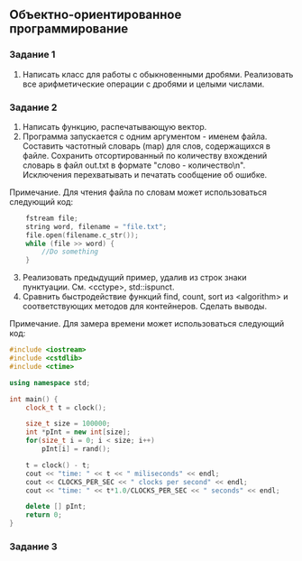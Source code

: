 ## Объектно-ориентированное программирование

### Задание 1

1. Написать класс для работы с обыкновенными дробями. Реализовать все арифметические операции с дробями и целыми числами.

### Задание 2

1. Написать функцию, распечатывающую вектор.
2. Программа запускается с одним аргументом - именем файла. Составить частотный словарь (map) для слов, содержащихся в файле. Сохранить отсортированный по количеству вхождений словарь в файл out.txt в формате "слово - количество\n". Исключения перехватывать и печатать сообщение об ошибке.

Примечание. Для чтения файла по словам может использоваться следующий код:

```c++
    fstream file;
    string word, filename = "file.txt";
    file.open(filename.c_str());
    while (file >> word) {
        //Do something
    }
```

3. Реализовать предыдущий пример, удалив из строк знаки пунктуации. См. \<cctype\>, std::ispunct.
4. Сравнить быстродействие функций find, count, sort из \<algorithm\> и соответствующих методов для контейнеров. Сделать выводы.

Примечание. Для замера времени может использоваться следующий код:

```c++
#include <iostream>
#include <cstdlib>
#include <ctime>

using namespace std;

int main() {
	clock_t t = clock();

	size_t size = 100000;
	int *pInt = new int[size];
	for(size_t i = 0; i < size; i++)
		pInt[i] = rand();

	t = clock() - t;
	cout << "time: " << t << " miliseconds" << endl;
	cout << CLOCKS_PER_SEC << " clocks per second" << endl;
	cout << "time: " << t*1.0/CLOCKS_PER_SEC << " seconds" << endl;

	delete [] pInt;
	return 0;
}
```

### Задание 3
<!-- TODO: -->
